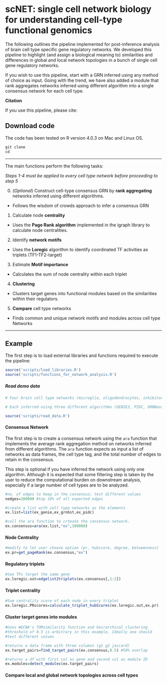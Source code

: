# scNET: single cell network biology for understanding cell-type functional genomics


The following outlines the pipeline implemented for post-inference analysis of brain cell type specific gene regulatory networks. We developed this pipeline to highlight (and assign a biological meaning to) similarities and differences in global and local network topologies in a bunch of single cell gene regulatory networks.

If you wish to use this pipeline, start with a GRN inferred using any method of choice as input. Going with the trend, we have also added a module that rank aggregates networks inferred using different algorithm into a single consensus network for each cell type.

**Citation**

If you use this pipeline, please cite:

## Download code
The code has been tested on R version 4.0.3 on Mac and Linux OS.

```r
git clone
cd
```
___

The main functions perform the following tasks:  


*Steps 1-4 must be applied to every cell type network before proceeding to step 5*

0. (*Optional*) Construct cell-type consensus GRN by **rank aggregating** networks inferred using different algorithms.
  + Follows the wisdom of crowds approach to infer a consensus GRN


1. Calculate node **centrality**
  + Uses the **Page Rank algorithm** implemented in the igraph library to calculate node centralities.  


2. Identify **network motifs**
  + Uses the **Loregic** algorithm to identify coordinated TF activities as triplets (TF1-TF2-target)  


3. Estimate **Motif importance**   
  + Calculates the sum of node centrality within each triplet


4. **Clustering**
  + Clusters target genes into functional modules based on the similarities within their regulators.    


5. **Compare** cell type networks  
  + Finds common and unique network motifs and modules across cell type Networks

___

## Example
The first step is to load external libraries and functions required to execute the pipeline:

```r
source('scripts/load_libraries.R')
source('scripts/functions_for_network_analysis.R')
```

##### Read demo data
```r
# Four brain cell type networks (microglia, oligodendrocytes, inhibitory and excitatory neurons)

# Each inferred using three different algorithms (GENIE3, PIDC, GRNBoost2)

source('scripts/read_data.R')
```

#### Consensus Network


The first step is to create a consensus network using the `ara` function that implements the average rank aggregation method on
networks inferred from different algorithms. The `ara` function expects as input a list of networks as data frames, the cell type tag, and the total number of edges to retain in the consensus.

This step is optional if you have inferred the network using only one algorithm. Although it is expected that some filtering step is taken by the user to reduce the computational burden on downstream analysis, especially if a large number of cell types are to be analyzed.    

```r
#no. of edges to keep in the consensus; test different values
nedges=200000 #top 10% of all expected edges

#create a list with cell type networks as the elements
ex.list=list(ex_genie,ex_grnbst,ex_pidc)

#call the ara function to crteate the consensus network.
ex.consensus=ara(ex.list,"ex",100000)

```

#### Node Centrality
```r
#modify to let user choose option (pr, hubscore, degree, betweenness)
ex.pr=get_pageRank(ex.consensus,"ex")
```
#### Regulatory triplets  
```r
#two TFs target the same gene
ex.loregic.out=edgelist2triplets(ex.consensus[,1:2])
```
#### Triplet centrality
```r
#Sum centrality score of each node in every triplet
ex.loregic.PRscores=calculate_triplet_hubScores(ex.loregic.out,ex.pr)
```

#### Cluster target genes into modules
```r
#Uses WGCNA's TOMsimilarity function and heirarchical clustering
#threshold of 0.5 is arbitrary in this example. Ideally one should
#test different values

#returns a data frame with three columsn (g1 g2 jaccard)
ex.target_pairs=find_target_pairs(ex.consensus,0.5) #50% overlap

#returns a df with first col as gene and second col as module ID
ex.modules=detect_modules(ex.target_pairs)
```

#### Compare local and global network topologies across cell types
